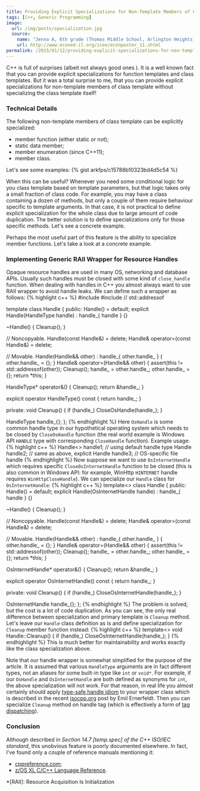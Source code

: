 ```yaml
---
title: Providing Explicit Specializations for Non-Template Members of Class Template
tags: [C++, Generic Programming]
image:
  url: /img/posts/specialization.jpg
  source:
    name: "Jenna A, 6th grade (Thomas Middle School, Arlington Heights)"
    url: http://www.econed-il.org/icee/econposter_11.shtml
permalink: /2015/01/12/providing-explicit-specializations-for-non-template-members-of-class-template/
---
```


<span class="drop-letter">C</span><span>++</span> is full of surprises (albeit
not always good ones <i class="fa fa-smile-o" title="Smile"></i>). It is a well
known fact that you can provide explicit specializations for function templates
and class templates. But it was a total surprise to me, that you can provide
explicit specializations for non-template members of class template without
specializing the class template itself!

### Technical Details
The following non-template members of class template can be explicitly
specialized:

* member function (either static or not);
* static data member;
* member enumeration (since C++11);
* member class.

Let's see some examples:
{% gist arkfps/c15788b10323bd4d5c54 %}

When this can be useful? Whenever you need some conditional logic for you
class template based on template parameters, but that logic takes only a small
fraction of class code. For example, you may have a class containing a dozen of
methods, but only a couple of them require behaviour specific to template
arguments. In that case, it is not practical to define explicit specialization
for the whole class due to large amount of code duplication. The better
solution is to define specializations only for those specific methods. Let's
see a concrete example.

Perhaps the most useful part of this feature is the ability to specialize
member functions. Let's take a look at a concrete example.

### Implementing Generic RAII Wrapper for Resource Handles
Opaque resource handles are used in many OS, networking and
database APIs. Usually such handles must be closed with some kind of
`close_handle` function. When dealing with handles in C++ you almost always
want to use RAII wrapper to avoid handle leaks. We can define such a wrapper as
follows:
{% highlight c++ %}
#include <cassert>
#include <memory>  // std::addressof

template<typename HandleType = OsHandle> class Handle {
public:
  Handle() = default;
  explicit Handle(HandleType handle) : handle_{ handle } {}

  ~Handle() { Cleanup(); }

  // Noncopyable.
  Handle(const Handle&) = delete;
  Handle& operator=(const Handle&) = delete;

  // Movable.
  Handle(Handle&& other) : handle_{ other.handle_ } { other.handle_ = {}; }
  Handle& operator=(Handle&& other) {
    assert(this != std::addressof(other));
    Cleanup();
    handle_ = other.handle_;
    other.handle_ = {};
    return *this;
  }

  HandleType* operator&() {
    Cleanup();
    return &handle_;
  }
   
  explicit operator HandleType() const { return handle_; }

private:
  void Cleanup() {
    if (handle_)
      CloseOsHandle(handle_);
  }

  HandleType handle_{};
};
{% endhighlight %}
Here `OsHandle` is some common handle type in our hypothetical operating system
which needs to be closed by `CloseOsHandle` function (the real world example is
Windows API `HANDLE` type with corresponding `CloseHandle` function). Example
usage:
{% highlight c++ %}
Handle<> handle1;  // using default handle type
Handle<OsHandle> handle2;  // same as above, explicit
Handle<OsFileHandle> handle3;  // OS-specific file handle
{% endhighlight %}
Now suppose we want to use `OsInternetHandle` which requires specific
`CloseOsInternetHandle` function to be closed (this is also common in Windows
API: for example, WinHttp `HINTERNET` handle requires `WinHttpCloseHandle`). We
can specialize our `Handle` class for `OsInternetHandle`:
{% highlight c++ %}
template<> class Handle<OsInternetHandle> {
public:
  Handle() = default;
  explicit Handle(OsInternetHandle handle) : handle_{ handle } {}

  ~Handle() { Cleanup(); }

  // Noncopyable.
  Handle(const Handle&) = delete;
  Handle& operator=(const Handle&) = delete;

  // Movable.
  Handle(Handle&& other) : handle_{ other.handle_ } { other.handle_ = {}; }
  Handle& operator=(Handle&& other) {
    assert(this != std::addressof(other));
    Cleanup();
    handle_ = other.handle_;
    other.handle_ = {};
    return *this;
  }

  OsInternetHandle* operator&() {
    Cleanup();
    return &handle_;
  }
   
  explicit operator OsInternetHandle() const { return handle_; }

private:
  void Cleanup() {
    if (handle_)
      CloseOsInternetHandle(handle_);
  }

  OsInternetHandle handle_{};
};
{% endhighlight %}
The problem is solved, but the cost is a lot of code duplication. As you
can see, the only real difference between specialization and primary template
is `Cleanup` method. Let's leave our `Handle` class definition as is and define
specialization for `Cleanup` member function instead:
{% highlight c++ %}
template<> void Handle<OsInternetHandle>::Cleanup() {
  if (handle_)
    CloseOsInternetHandle(handle_);
}
{% endhighlight %}
This is much better for maintainability and works exactly like the class
specialization above.

Note that our handle wrapper is somewhat simplified for the purpose of the
article. It is assumed that various `HandleType` arguments are in fact
different types, not an aliases for some built-in type like `int` or `void*`.
For example, if our `OsHandle` and `OsInternetHandle` are both defined as
synonyms for `int`, the above specialization will not work. For that reason, in
real life you almost certainly should apply
[type-safe handle idiom][url-type-safe-handles] to your wrapper class which is
described in the recent [isocpp.org][url-isocpp] post by Emil Ernerfeldt. Then
you can specialize `Cleanup` method on handle tag (which is effectively a form
of [tag dispatching][url-tag-dispatching]).

### Conclusion
Although described in <cite>Section 14.7 [temp.spec] of the C++ ISO/IEC
standard</cite>, this unobvious feature is poorly documented elsewhere. In
fact, I've found only a couple of reference manuals mentioning it:

* [cppreference.com][url-cppreference];
* [z/OS XL C/C++ Language Reference][url-zos-xl-cpp-reference].

*[RAII]: Resource Acquisition Is Initialization

[url-cppreference]: http://en.cppreference.com/w/cpp/language/template_specialization
[url-zos-xl-cpp-reference]: http://www-01.ibm.com/support/knowledgecenter/SSLTBW_2.1.0/com.ibm.zos.v2r1.cbclx01/explicit_specialization.htm
[url-type-safe-handles]: https://isocpp.org/blog/2015/01/type-safe-handles-in-c-emil-ernerfeldt
[url-isocpp]: https://isocpp.org
[url-tag-dispatching]: http://isocpp.org/blog/2014/12/tag-dispatching
